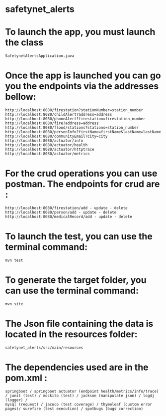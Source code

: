 # safetynet_alerts

# To launch the app, you must launch the class 

    SafetynetAlertsApplication.java

# Once the app is launched you can go you the endpoints via the addresses bellow:

    http://localhost:8080/firestation?stationNumber=station_number
    http://localhost:8080/childAlert?address=address
    http://localhost:8080/phoneAlert?firestation=firestation_number
    http://localhost:8080/fire?address=address
    http://localhost:8080/flood/stations?stations=station_number
    http://localhost:8080/personInfo?firstName=firstName&lastName=lastName
    http://localhost:8080/communityEmail?city=city
    http://localhost:8080/actuator/info
    http://localhost:8080/actuator/health
    http://localhost:8080/actuator/httptrace
    http://localhost:8080/actuator/metrics


# For the crud operations you can use postman. The endpoints for crud are : 

    http://localhost:8080/firestation/add - update - delete  
    http://localhost:8080/person/add - update - delete
    http://localhost:8080/medicalRecord/add - update - delete

# To launch the test, you can use the terminal command: 
    
    mvn test

# To generate the target folder, you can use the terminal command: 

    mvn site

# The Json file containing the data is located in the resources folder: 

    safetynet_alerts/src/main/resources

# The dependencies used are in the pom.xml : 

    springboot / springboot actuator (endpoint health/metrics/info/trace) / junit (test) / mockito (test) / jackson (manipulate json) / log4j (logger) / 
    mysql (request) / jacoco (test coverage) / thymeleaf (custom error pages)/ surefire (test execution) / spotbugs (bugs correction)

